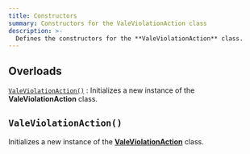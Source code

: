 ```yaml
---
title: Constructors
summary: Constructors for the ValeViolationAction class
description: >-
  Defines the constructors for the **ValeViolationAction** class.
---
```


## Overloads

[`ValeViolationAction()`](#valeapplicationinfo)
: Initializes a new instance of the **ValeViolationAction** class.

## `ValeViolationAction()`

Initializes a new instance of the [**ValeViolationAction**][01] class.

<!-- Link Reference Definitions -->
[01]: ../
